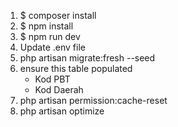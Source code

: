 1. $ composer install
2. $ npm install
3. $ npm run dev
4. Update .env file
5. php artisan migrate:fresh --seed
6. ensure this table populated
     - Kod PBT
     - Kod Daerah
7. php artisan permission:cache-reset
8. php artisan optimize
